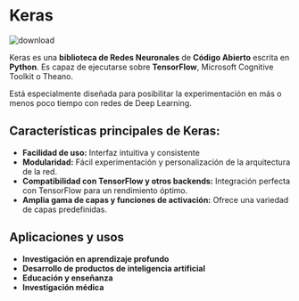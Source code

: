 # Keras
![download](https://github.com/ManuelMorenoNeria/NeuralNetworks/assets/114908218/edb7ba9a-8359-4bec-909f-d780742d2bb6)

Keras es una **biblioteca de Redes Neuronales** de **Código Abierto** escrita en **Python**. Es capaz de ejecutarse sobre **TensorFlow**, Microsoft Cognitive Toolkit o Theano.​

Está especialmente diseñada para posibilitar la experimentación en más o menos poco tiempo con redes de Deep Learning.

## Características principales de Keras:
- **Facilidad de uso:** Interfaz intuitiva y consistente
- **Modularidad:** Fácil experimentación y personalización de la arquitectura de la red.
- **Compatibilidad con TensorFlow y otros backends:** Integración perfecta con TensorFlow para un rendimiento óptimo.
- **Amplia gama de capas y funciones de activación:** Ofrece una variedad de capas predefinidas.


## Aplicaciones y usos
- **Investigación en aprendizaje profundo** 
- **Desarrollo de productos de inteligencia artificial**
- **Educación y enseñanza** 
- **Investigación médica** 
